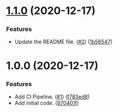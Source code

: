 # [1.1.0](https://github.com/alex-airbnb/golang_spike_project/compare/v1.0.0...v1.1.0) (2020-12-17)


### Features

* Update the README file. ([#2](https://github.com/alex-airbnb/golang_spike_project/issues/2)) ([1b56547](https://github.com/alex-airbnb/golang_spike_project/commit/1b56547b67e51af8c2e17ce75df849078f3be50f))

# 1.0.0 (2020-12-17)


### Features

* Add CI Pipeline. ([#1](https://github.com/alex-airbnb/golang_spike_project/issues/1)) ([f783ed8](https://github.com/alex-airbnb/golang_spike_project/commit/f783ed8729984a3fbc2a110eeaeb3a93373e585a))
* Add initial code. ([870401f](https://github.com/alex-airbnb/golang_spike_project/commit/870401fc64b59894bf5aeeed593515e145d52b1e))

